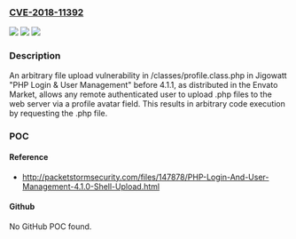 ### [CVE-2018-11392](https://cve.mitre.org/cgi-bin/cvename.cgi?name=CVE-2018-11392)
![](https://img.shields.io/static/v1?label=Product&message=n%2Fa&color=blue)
![](https://img.shields.io/static/v1?label=Version&message=n%2Fa&color=blue)
![](https://img.shields.io/static/v1?label=Vulnerability&message=n%2Fa&color=brighgreen)

### Description

An arbitrary file upload vulnerability in /classes/profile.class.php in Jigowatt "PHP Login & User Management" before 4.1.1, as distributed in the Envato Market, allows any remote authenticated user to upload .php files to the web server via a profile avatar field. This results in arbitrary code execution by requesting the .php file.

### POC

#### Reference
- http://packetstormsecurity.com/files/147878/PHP-Login-And-User-Management-4.1.0-Shell-Upload.html

#### Github
No GitHub POC found.

